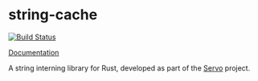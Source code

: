 # string-cache

[![Build Status](https://travis-ci.org/servo/string-cache.svg?branch=master)](https://travis-ci.org/servo/string-cache)

[Documentation](http://doc.servo.org/string_cache/)

A string interning library for Rust, developed as part of the [Servo](https://github.com/servo/servo) project.
